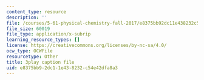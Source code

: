 ```yaml
---
content_type: resource
description: ''
file: /courses/5-61-physical-chemistry-fall-2017/e8375bb92dc11e438232c54e42dfa8a3_sZlTriaYRM0.srt
file_size: 60019
file_type: application/x-subrip
learning_resource_types: []
license: https://creativecommons.org/licenses/by-nc-sa/4.0/
ocw_type: OCWFile
resourcetype: Other
title: 3play caption file
uid: e8375bb9-2dc1-1e43-8232-c54e42dfa8a3
---
```


